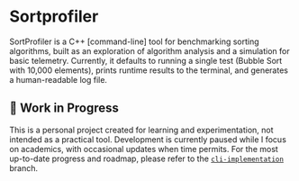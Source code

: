 # Sortprofiler
SortProfiler is a C++ [command-line] tool for benchmarking sorting algorithms, built as an exploration of algorithm analysis and a simulation for basic telemetry. Currently, it defaults to running a single test (Bubble Sort with 10,000 elements), prints runtime results to the terminal, and generates a human-readable log file.

## 🚧 Work in Progress
This is a personal project created for learning and experimentation, not intended as a practical tool. Development is currently paused while I focus on academics, with occasional updates when time permits. For the most up-to-date progress and roadmap, please refer to the [`cli-implementation`](https://github.com/TeaFive/sortprofiler/tree/cli-implementation) branch.
